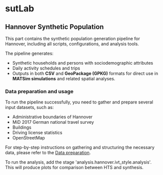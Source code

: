 # sutLab

## Hannover Synthetic Population

This part contains the synthetic population generation pipeline for Hannover, including all scripts, configurations, and analysis tools.

The pipeline generates:

- Synthetic households and persons with sociodemographic attributes
- Daily activity schedules and trips
- Outputs in both **CSV** and **GeoPackage (GPKG)** formats for direct use in **MATSim simulations** and related spatial analyses.

### Data preparation and usage

To run the pipeline successfully, you need to gather and prepare several input datasets, such as:

- Administrative boundaries of Hannover
- MiD 2017 German national travel survey
- Buildings
- Driving license statistics
- OpenStreetMap

For step-by-step instructions on gathering and structuring the necessary data, please refer to the [Data preparation](./docs/population.md).

To run the analysis, add the stage 'analysis.hannover.ivt_style.analysis'. This will produce plots for comparison between HTS and synthesis.
